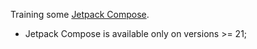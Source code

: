Training some [Jetpack Compose](https://developer.android.com/jetpack/compose).

- Jetpack Compose is available only on versions >= 21;